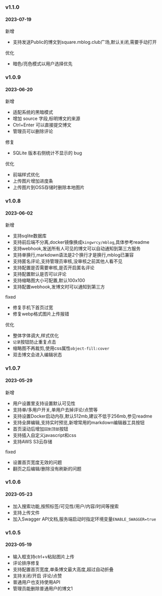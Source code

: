 ### v1.1.0

#### 2023-07-19

新增

- 支持发送Public的博文到square.mblog.club广场,默认关闭,需要手动打开

优化

- 暗色/亮色模式以用户选择优先

### v1.0.9

#### 2023-06-20

新增

- 适配系统的黑暗模式
- 增加 source 字段,标明博文的来源
- Ctrl+Enter 可以直接提交博文
- 管理员可以删除评论

修复

- SQLite 版本右侧统计不显示的 bug

优化

- 前端样式优化
- 上传图片增加进度条
- 上传图片到OSS存储时删除本地图片

### v1.0.8

#### 2023-06-02

新增

- 支持sqlite数据库
- 支持前后端不分离,docker镜像换成`kingwrcy/mblog`,具体参考readme
- 支持webhook,发送所有人可见的博文可以自动通知到第三方服务
- 支持单换行,markdown语法是2个换行才是换行,mblog已兼容
- 支持匿名评论,支持管理员审核,没审核之前其他人看不见
- 支持配置是否需要审核,是否开启匿名评论
- 支持配置默认是否可以评论
- 支持缩略图大小可配置,默认100x100
- 支持配置webhook,发博文时可以通知到第三方

fixed

- 修复手机下首页过宽
- 修复webp格式图片上传报错

优化

- 整体字体调大,样式优化
- `记录`按钮防止重复点击
- 缩略图不再裁剪,使用css属性`object-fill:cover`
- 双击博文会进入编辑状态

### v1.0.7

#### 2023-05-29

新增

- 用户设置里支持设置默认可见性
- 支持单/多用户开关,单用户去掉评论/点赞等
- 支持设置Docker启动内存,默认512mb,建议不低于256mb,参见readme
- 支持全屏编辑,支持实时预览,新增常用的markdown编辑器工具按钮
- 首页滚动后增加`回到顶部`按钮
- 支持插入自定义javascript和css
- 支持AWS S3云存储

fixed

- 设置首页宽度无效的问题
- 翻页之后编辑/删除没有刷新的问题

### v1.0.6

#### 2023-05-23

- 加入搜索功能,按照标签/可见性/用户/内容/时间等搜索
- 支持上传文件
- 加入Swagger API文档,服务端启动时指定环境变量`ENABLE_SWAGGER=true`


### v1.0.5 

#### 2023-05-19 

- 输入框支持ctrl+v粘贴图片上传
- 评论排序修复
- 支持配置首页宽度,单条博文最大高度,超过自动折叠
- 支持关闭/开启 评论/点赞
- 普通用户也支持使用API
- 管理员能删除普通用户的博文1

